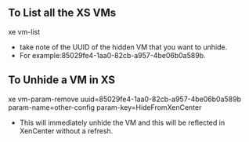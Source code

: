 To List all the XS VMs
---------------------
xe vm-list    
  - take note of the UUID of the hidden VM that you want to unhide. 
  - For example:85029fe4-1aa0-82cb-a957-4be06b0a589b.

To Unhide a VM in XS
----------
xe vm-param-remove uuid=85029fe4-1aa0-82cb-a957-4be06b0a589b  param-name=other-config param-key=HideFromXenCenter
  - This will immediately unhide the VM and this will be reflected in XenCenter without a refresh.

